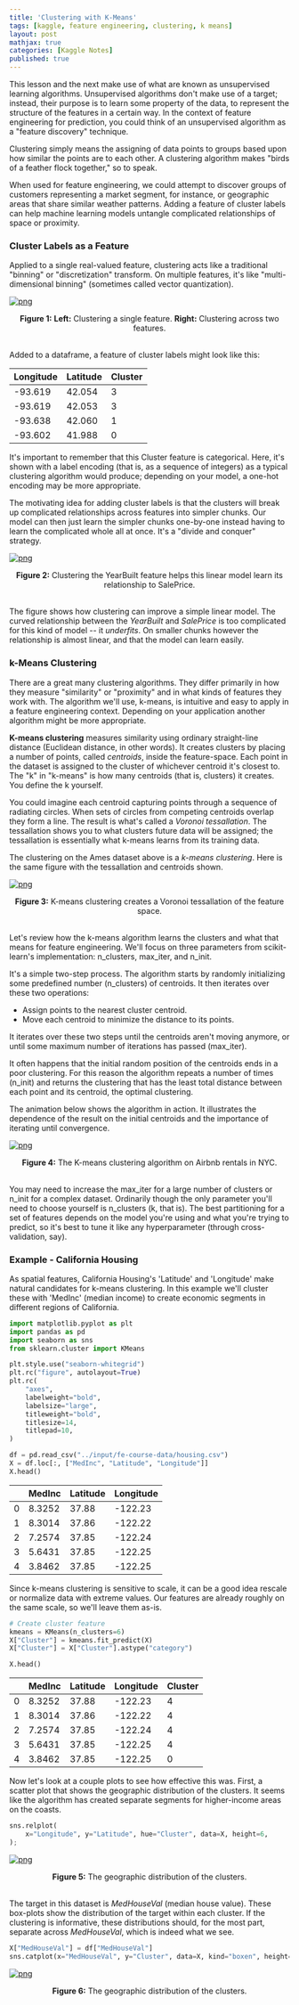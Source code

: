 ```yaml
---
title: 'Clustering with K-Means'
tags: [kaggle, feature engineering, clustering, k means]
layout: post
mathjax: true
categories: [Kaggle Notes]
published: true
---
```


This lesson and the next make use of what are known as unsupervised learning algorithms. Unsupervised algorithms don't make use of a target; instead, their purpose is to learn some property of the data, to represent the structure of the features in a certain way. In the context of feature engineering for prediction, you could think of an unsupervised algorithm as a "feature discovery" technique.

Clustering simply means the assigning of data points to groups based upon how similar the points are to each other. A clustering algorithm makes "birds of a feather flock together," so to speak.

When used for feature engineering, we could attempt to discover groups of customers representing a market segment, for instance, or geographic areas that share similar weather patterns. Adding a feature of cluster labels can help machine learning models untangle complicated relationships of space or proximity.

### Cluster Labels as a Feature

Applied to a single real-valued feature, clustering acts like a traditional "binning" or "discretization" transform. On multiple features, it's like "multi-dimensional binning" (sometimes called vector quantization).


    
[![png](https://raw.githubusercontent.com/sourestdeeds/sourestdeeds.github.io/main/_posts/2021-12-03-clustering-with-k-means/1.png#center)](https://raw.githubusercontent.com/sourestdeeds/sourestdeeds.github.io/main/_posts/2021-12-03-clustering-with-k-means/1.png)
<center><b>Figure 1:</b> <b> Left:</b> Clustering a single feature. <b>Right:</b> Clustering across two features.</center><br>     
    

Added to a dataframe, a feature of cluster labels might look like this:

<div class="table-wrapper" markdown="block">

| Longitude | Latitude | Cluster |
|-----------|----------|---------|
| -93.619   | 42.054   | 3       |
| -93.619   | 42.053   | 3       |
| -93.638   | 42.060   | 1       |
| -93.602   | 41.988   | 0       |

</div>

It's important to remember that this Cluster feature is categorical. Here, it's shown with a label encoding (that is, as a sequence of integers) as a typical clustering algorithm would produce; depending on your model, a one-hot encoding may be more appropriate.

The motivating idea for adding cluster labels is that the clusters will break up complicated relationships across features into simpler chunks. Our model can then just learn the simpler chunks one-by-one instead having to learn the complicated whole all at once. It's a "divide and conquer" strategy.


[![png](https://raw.githubusercontent.com/sourestdeeds/sourestdeeds.github.io/main/_posts/2021-12-03-clustering-with-k-means/2.png#center)](https://raw.githubusercontent.com/sourestdeeds/sourestdeeds.github.io/main/_posts/2021-12-03-clustering-with-k-means/2.png)
<center><b>Figure 2:</b> Clustering the YearBuilt feature helps this linear model learn its relationship to SalePrice.</center><br>   

The figure shows how clustering can improve a simple linear model. The curved relationship between the *YearBuilt* and *SalePrice* is too complicated for this kind of model -- it *underfits*. On smaller chunks however the relationship is almost linear, and that the model can learn easily.

### k-Means Clustering

There are a great many clustering algorithms. They differ primarily in how they measure "similarity" or "proximity" and in what kinds of features they work with. The algorithm we'll use, k-means, is intuitive and easy to apply in a feature engineering context. Depending on your application another algorithm might be more appropriate.

**K-means clustering** measures similarity using ordinary straight-line distance (Euclidean distance, in other words). It creates clusters by placing a number of points, called *centroids*, inside the feature-space. Each point in the dataset is assigned to the cluster of whichever centroid it's closest to. The "k" in "k-means" is how many centroids (that is, clusters) it creates. You define the k yourself.

You could imagine each centroid capturing points through a sequence of radiating circles. When sets of circles from competing centroids overlap they form a line. The result is what's called a *Voronoi tessallation*. The tessallation shows you to what clusters future data will be assigned; the tessallation is essentially what k-means learns from its training data.

The clustering on the Ames dataset above is a *k-means clustering*. Here is the same figure with the tessallation and centroids shown.


[![png](https://raw.githubusercontent.com/sourestdeeds/sourestdeeds.github.io/main/_posts/2021-12-03-clustering-with-k-means/3.jpeg#center)](https://raw.githubusercontent.com/sourestdeeds/sourestdeeds.github.io/main/_posts/2021-12-03-clustering-with-k-means/3.jpeg)
<center><b>Figure 3:</b> K-means clustering creates a Voronoi tessallation of the feature space.</center><br>   

Let's review how the k-means algorithm learns the clusters and what that means for feature engineering. We'll focus on three parameters from scikit-learn's implementation: n_clusters, max_iter, and n_init.

It's a simple two-step process. The algorithm starts by randomly initializing some predefined number (n_clusters) of centroids. It then iterates over these two operations:

- Assign points to the nearest cluster centroid.
- Move each centroid to minimize the distance to its points.

It iterates over these two steps until the centroids aren't moving anymore, or until some maximum number of iterations has passed (max_iter).

It often happens that the initial random position of the centroids ends in a poor clustering. For this reason the algorithm repeats a number of times (n_init) and returns the clustering that has the least total distance between each point and its centroid, the optimal clustering.

The animation below shows the algorithm in action. It illustrates the dependence of the result on the initial centroids and the importance of iterating until convergence.

[![png](https://raw.githubusercontent.com/sourestdeeds/sourestdeeds.github.io/main/_posts/2021-12-03-clustering-with-k-means/4.gif#center)](https://raw.githubusercontent.com/sourestdeeds/sourestdeeds.github.io/main/_posts/2021-12-03-clustering-with-k-means/4.gif)
<center><b>Figure 4:</b> The K-means clustering algorithm on Airbnb rentals in NYC.</center><br>   

You may need to increase the max_iter for a large number of clusters or n_init for a complex dataset. Ordinarily though the only parameter you'll need to choose yourself is n_clusters (k, that is). The best partitioning for a set of features depends on the model you're using and what you're trying to predict, so it's best to tune it like any hyperparameter (through cross-validation, say).

### Example - California Housing

As spatial features, California Housing's 'Latitude' and 'Longitude' make natural candidates for k-means clustering. In this example we'll cluster these with 'MedInc' (median income) to create economic segments in different regions of California.

```python
import matplotlib.pyplot as plt
import pandas as pd
import seaborn as sns
from sklearn.cluster import KMeans

plt.style.use("seaborn-whitegrid")
plt.rc("figure", autolayout=True)
plt.rc(
    "axes",
    labelweight="bold",
    labelsize="large",
    titleweight="bold",
    titlesize=14,
    titlepad=10,
)

df = pd.read_csv("../input/fe-course-data/housing.csv")
X = df.loc[:, ["MedInc", "Latitude", "Longitude"]]
X.head()
```

<div class="table-wrapper" markdown="block">

|   | MedInc | Latitude | Longitude |
|---|--------|----------|-----------|
| 0 | 8.3252 | 37.88    | -122.23   |
| 1 | 8.3014 | 37.86    | -122.22   |
| 2 | 7.2574 | 37.85    | -122.24   |
| 3 | 5.6431 | 37.85    | -122.25   |
| 4 | 3.8462 | 37.85    | -122.25   |

</div>

Since k-means clustering is sensitive to scale, it can be a good idea rescale or normalize data with extreme values. Our features are already roughly on the same scale, so we'll leave them as-is.



```python
# Create cluster feature
kmeans = KMeans(n_clusters=6)
X["Cluster"] = kmeans.fit_predict(X)
X["Cluster"] = X["Cluster"].astype("category")

X.head()
```

<div class="table-wrapper" markdown="block">

|   | MedInc | Latitude | Longitude | Cluster |
|---|--------|----------|-----------|---------|
| 0 | 8.3252 | 37.88    | -122.23   | 4       |
| 1 | 8.3014 | 37.86    | -122.22   | 4       |
| 2 | 7.2574 | 37.85    | -122.24   | 4       |
| 3 | 5.6431 | 37.85    | -122.25   | 4       |
| 4 | 3.8462 | 37.85    | -122.25   | 0       |

</div>

Now let's look at a couple plots to see how effective this was. First, a scatter plot that shows the geographic distribution of the clusters. It seems like the algorithm has created separate segments for higher-income areas on the coasts.

```python
sns.relplot(
    x="Longitude", y="Latitude", hue="Cluster", data=X, height=6,
);
```

[![png](https://raw.githubusercontent.com/sourestdeeds/sourestdeeds.github.io/main/_posts/2021-12-03-clustering-with-k-means/5.png#center)](https://raw.githubusercontent.com/sourestdeeds/sourestdeeds.github.io/main/_posts/2021-12-03-clustering-with-k-means/5.png)
<center><b>Figure 5:</b> The geographic distribution of the clusters.</center><br> 

The target in this dataset is *MedHouseVal* (median house value). These box-plots show the distribution of the target within each cluster. If the clustering is informative, these distributions should, for the most part, separate across *MedHouseVal*, which is indeed what we see.

```python
X["MedHouseVal"] = df["MedHouseVal"]
sns.catplot(x="MedHouseVal", y="Cluster", data=X, kind="boxen", height=6);
```

[![png](https://raw.githubusercontent.com/sourestdeeds/sourestdeeds.github.io/main/_posts/2021-12-03-clustering-with-k-means/6.png#center)](https://raw.githubusercontent.com/sourestdeeds/sourestdeeds.github.io/main/_posts/2021-12-03-clustering-with-k-means/6.png)
<center><b>Figure 6:</b> The geographic distribution of the clusters.</center><br> 